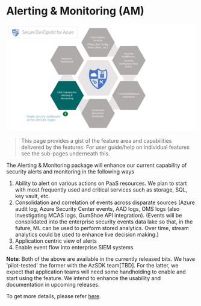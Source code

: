 # Alerting & Monitoring (AM)

![Alert_Monitoing](../Images/Alerting_and_Monitoring.png)

> This page provides a gist of the feature area and capabilities delivered by the features. For user guide/help on individual features see the sub-pages underneath this.

The Alerting & Monitoring package will enhance our current capability of security alerts and monitoring in the following ways 
1. 	 Ability to alert on various actions on PaaS resources. We plan to start with most frequently used and critical services such as storage, SQL, key vault, etc.
2. 	 Consolidation and correlation of events across disparate sources (Azure audit log, Azure Security Center events, AAD logs, OMS logs (also investigating MCAS logs, GumShoe API integration). (Events will be consolidated into the enterprise security events data lake so that, in the future, ML can be used to perform stored analytics. Over time, stream analytics could be used to enhance live decision making.)
3. 	 Application centric view of alerts
4. 	 Enable event flow into enterprise SIEM systems

**Note**: Both of the above are available in the currently released bits. We have 'pilot-tested' the former with the AzSDK team[TBD]. For the latter, we expect that application teams will need some handholding to enable and start using the feature. We intend to enhance the usability and documentation in upcoming releases.

To get more details, please refer [here](Alert_Montoring_userguide.md).
